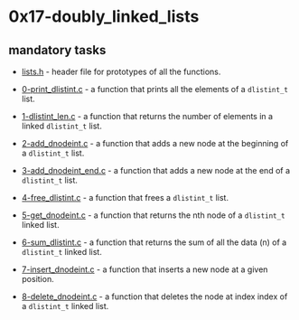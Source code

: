 # 0x17-doubly_linked_lists

## mandatory tasks

* [lists.h]() - header file for prototypes of all the functions.

* [0-print_dlistint.c]() - a function that prints all the elements of a `dlistint_t` list.
* [1-dlistint_len.c]() - a function that returns the number of elements in a linked `dlistint_t` list.
* [2-add_dnodeint.c]() - a function that adds a new node at the beginning of a `dlistint_t` list.
* [3-add_dnodeint_end.c]() - a function that adds a new node at the end of a `dlistint_t` list.
* [4-free_dlistint.c]() - a function that frees a `dlistint_t` list.
* [5-get_dnodeint.c]() - a function that returns the nth node of a `dlistint_t` linked list.
* [6-sum_dlistint.c]() - a function that returns the sum of all the data (n) of a `dlistint_t` linked list.
* [7-insert_dnodeint.c]() - a function that inserts a new node at a given position.
* [8-delete_dnodeint.c]() - a function that deletes the node at index index of a `dlistint_t` linked list.

